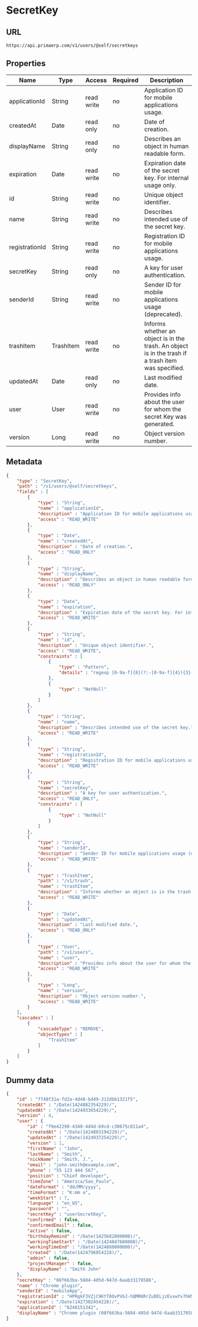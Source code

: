 SecretKey
==

## URL

	https://api.primaerp.com/v1/users/@self/secretkeys

## Properties

| Name           | Type      | Access     | Required                                                               | Description                                                                                         |
|----------------|-----------|------------|------------------------------------------------------------------------|-----------------------------------------------------------------------------------------------------|
| applicationId  | String    | read write | no                                                                     | Application ID for mobile applications usage.                                                       |
| createdAt      | Date      | read only  | no                                                                     | Date of creation.                                                                                   |
| displayName    | String    | read only  | no                                                                     | Describes an object in human readable form.                                                         |
| expiration     | Date      | read write | no                                                                     | Expiration date of the secret key. For internal usage only.                                         |
| id             | String    | read write | no                                                                     | Unique object identifier.                                                                           |
| name           | String    | read write | no                                                                     | Describes intended use of the secret key.                                                           |
| registrationId | String    | read write | no                                                                     | Registration ID for mobile applications usage.                                                      |
| secretKey      | String    | read only  | no                                                                     | A key for user authentication.                                                                      |
| senderId       | String    | read write | no                                                                     | Sender ID for mobile applications usage (deprecated).                                               |
| trashItem      | TrashItem | read write | no                                                                     | Informs whether an object is in the trash. An object is in the trash if a trash item was specified. |
| updatedAt      | Date      | read only  | no                                                                     | Last modified date.                                                                                 |
| user           | User      | read write | no                                                                     | Provides info about the user for whom the secret Key was generated.                                 |
| version        | Long      | read write | no                                                                     | Object version number.                                                                              |

## Metadata

```JSON
{
	"type" : "SecretKey",
	"path" : "/v1/users/@self/secretkeys",
	"fields" : [
		{
			"type" : "String",
			"name" : "applicationId",
			"description" : "Application ID for mobile applications usage.",
			"access" : "READ_WRITE"
		},
		{
			"type" : "Date",
			"name" : "createdAt",
			"description" : "Date of creation.",
			"access" : "READ_ONLY"
		},
		{
			"type" : "String",
			"name" : "displayName",
			"description" : "Describes an object in human readable form.",
			"access" : "READ_ONLY"
		},
		{
			"type" : "Date",
			"name" : "expiration",
			"description" : "Expiration date of the secret key. For internal usage only.",
			"access" : "READ_WRITE"
		},
		{
			"type" : "String",
			"name" : "id",
			"description" : "Unique object identifier.",
			"access" : "READ_WRITE",
			"constraints" : [
				{
					"type" : "Pattern",
					"details" : "regexp [0-9a-f]{8}(?:-[0-9a-f]{4}){3}-[0-9a-f]{12}"
				},
				{
					"type" : "NotNull"
				}
			]
		},
		{
			"type" : "String",
			"name" : "name",
			"description" : "Describes intended use of the secret key.",
			"access" : "READ_WRITE"
		},
		{
			"type" : "String",
			"name" : "registrationId",
			"description" : "Registration ID for mobile applications usage.",
			"access" : "READ_WRITE"
		},
		{
			"type" : "String",
			"name" : "secretKey",
			"description" : "A key for user authentication.",
			"access" : "READ_ONLY",
			"constraints" : [
				{
					"type" : "NotNull"
				}
			]
		},
		{
			"type" : "String",
			"name" : "senderId",
			"description" : "Sender ID for mobile applications usage (deprecated).",
			"access" : "READ_WRITE"
		},
		{
			"type" : "TrashItem",
			"path" : "/v1/trash",
			"name" : "trashItem",
			"description" : "Informs whether an object is in the trash. An object is in the trash if a trash item was specified.",
			"access" : "READ_WRITE"
		},
		{
			"type" : "Date",
			"name" : "updatedAt",
			"description" : "Last modified date.",
			"access" : "READ_ONLY"
		},
		{
			"type" : "User",
			"path" : "/v1/users",
			"name" : "user",
			"description" : "Provides info about the user for whom the secret Key was generated.",
			"access" : "READ_WRITE"
		},
		{
			"type" : "Long",
			"name" : "version",
			"description" : "Object version number.",
			"access" : "READ_WRITE"
		}
	],
	"cascades" : [
		{
			"cascadeType" : "REMOVE",
			"objectTypes" : [
				"TrashItem"
			]
		}
	]
}
```

## Dummy data

```JSON
{
	"id" : "f748f31a-fd2a-4d48-bd49-312dbb1321f5",
	"createdAt" : "/Date(1424882354229)/",
	"updatedAt" : "/Date(1424933654229)/",
	"version" : 4,
	"user" : {
		"id" : "f0e42298-4340-4d4d-b9cd-c30675c011a4",
		"createdAt" : "/Date(1424883194229)/",
		"updatedAt" : "/Date(1424937254229)/",
		"version" : 1,
		"firstName" : "John",
		"lastName" : "Smith",
		"nickName" : "Smith, J.",
		"email" : "john.smith@example.com",
		"phone" : "55 123 444 567",
		"position" : "Chief developer",
		"timeZone" : "America/Sao_Paulo",
		"dateFormat" : "dd/MM/yyyy",
		"timeFormat" : "K:mm a",
		"weekStart" : 7,
		"language" : "en_US",
		"password" : "",
		"secretKey" : "userSecretKey",
		"confirmed" : false,
		"confirmedEmail" : false,
		"active" : false,
		"birthdayRemind" : "/Date(1425682800000)/",
		"workingTimeStart" : "/Date(1424847600000)/",
		"workingTimeEnd" : "/Date(1424880000000)/",
		"created" : "/Date(1424796854228)/",
		"admin" : false,
		"projectManager" : false,
		"displayName" : "Smith John"
	},
	"secretKey" : "08f663ba-5604-405d-947d-6aab33178586",
	"name" : "Chrome plugin",
	"senderId" : "mobileApp",
	"registrationId" : "HPRgkF3VZjC9KtT8OvPVGJ-hQMRKRrZuDELjzEvxwYv7hH5OFEeco8ohsN5PjL1iC2dNtk2BAokeMCg2ZXKqpc8FXKmhX94kIxQ",
	"expiration" : "/Date(1427302454228)/",
	"applicationId" : "6248151342",
	"displayName" : "Chrome plugin (08f663ba-5604-405d-947d-6aab33178586)"
}
```

